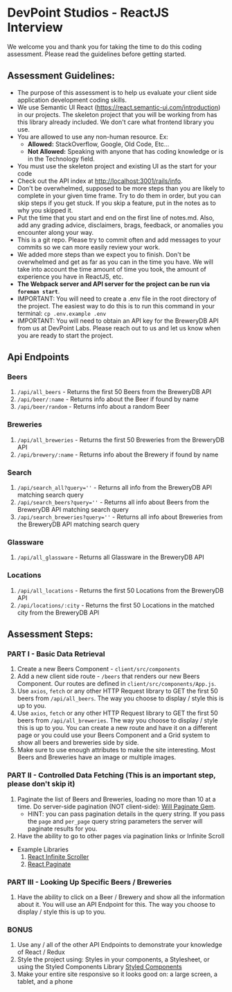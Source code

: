 # DevPoint Studios - ReactJS Interview

We welcome you and thank you for taking the time to do this coding assessment. Please read the guidelines before getting started.

## Assessment Guidelines:

* The purpose of this assessment is to help us evaluate your client side application development coding skills.
* We use Semantic UI React (https://react.semantic-ui.com/introduction) in our projects. The skeleton project that you will be working from has this library already included. We don't care what frontend library you use.
* You are allowed to use any non-human resource. Ex:
  * **Allowed:** StackOverflow, Google, Old Code, Etc...
  * **Not Allowed:** Speaking with anyone that has coding knowledge or is in the Technology field.
 * You must use the skeleton project and existing UI as the start for your code
* Check out the API index at [http://localhost:3001/rails/info](http://localhost:3001/rails/info).
* Don't be overwhelmed, supposed to be more steps than you are likely to complete in your given time frame. Try to do them in order, but you can skip steps if you get stuck. If you skip a feature, put in the notes as to why you skipped it.
* Put the time that you start and end on the first line of notes.md. Also, add any grading advice, disclaimers, brags, feedback, or anomalies you encounter along your way.
* This is a git repo. Please try to commit often and add messages to your commits so we can more easily review your work.
* We added more steps than we expect you to finish. Don't be overwhelmed and get as far as you can in the time you have. We will take into account the time amount of time you took, the amount of experience you have in ReactJS, etc.
* **The Webpack server and API server for the project can be run via `foreman start`**.
* IMPORTANT: You will need to create a .env file in the root directory of the project. The easiest way to do this is to run this command in your terminal: `cp .env.example .env`
* IMPORTANT: You will need to obtain an API key for the BreweryDB API from us at DevPoint Labs. Please reach out to us and let us know when you are ready to start the project.

## Api Endpoints

### Beers

 1. `/api/all_beers` - Returns the first 50 Beers from the BreweryDB API
 2. `/api/beer/:name` - Returns info about the Beer if found by name
 3. `/api/beer/random` - Returns info about a random Beer

### Breweries

 1. `/api/all_breweries` - Returns the first 50 Breweries from the BreweryDB API
 2. `/api/brewery/:name` - Returns info about the Brewery if found by name

### Search

 1. `/api/search_all?query=''` - Returns all info from the BreweryDB API matching search query
 2. `/api/search_beers?query=''` - Returns all info about Beers from the BreweryDB API matching search query
 3. `/api/search_breweries?query=''` - Returns all info about Breweries from the BreweryDB API matching search query

### Glassware

 1. `/api/all_glassware` - Returns all Glassware in the BreweryDB API

### Locations

 1. `/api/all_locations` - Returns the first 50 Locations from the BreweryDB API
 2. `/api/locations/:city` - Returns the first 50 Locations in the matched city from the BreweryDB API

## Assessment Steps:

### PART I - Basic Data Retrieval

 1. Create a new Beers Component - `client/src/components`
 2. Add a new client side route - `/beers` that renders our new Beers Component. Our routes are defined in `client/src/components/App.js`.
 3. Use `axios`, `fetch` or any other HTTP Request library to GET the first 50 beers from `/api/all_beers`. The way you choose to display / style this is up to you.
 4. Use `axios`, `fetch` or any other HTTP Request library to GET the first 50 beers from `/api/all_breweries`. The way you choose to display / style this is up to you. You can create a new route and have it on a different page or you could use your Beers Component and a Grid system to show all beers and breweries side by side.
 5. Make sure to use enough attributes to make the site interesting. Most Beers and Breweries have an image or multiple images.

### PART II - Controlled Data Fetching (This is an important step, please don't skip it)

 1. Paginate the list of Beers and Breweries, loading no more than 10 at a time. Do server-side pagination (NOT client-side): [Will Paginate Gem](https://github.com/mislav/will_paginate).
    * HINT: you can pass pagination details in the query string. If you pass the `page` and `per_page` query string parameters the server will paginate results for you.
 2. Have the ability to go to other pages via pagination links or Infinite Scroll
   * Example Libraries
     1. [React Infinite Scroller](https://github.com/CassetteRocks/react-infinite-scroller)
     2. [React Paginate](https://github.com/AdeleD/react-paginate)

### PART III - Looking Up Specific Beers / Breweries

 1. Have the ability to click on a Beer / Brewery and show all the information about it. You will use an API Endpoint for this. The way you choose to display / style this is up to you.

### BONUS

 1. Use any / all of the other API Endpoints to demonstrate your knowledge of React / Redux
 2. Style the project using: Styles in your components, a Stylesheet, or using the Styled Components Library [Styled Components](https://github.com/styled-components/styled-components)
 3. Make your entire site responsive so it looks good on: a large screen, a tablet, and a phone
